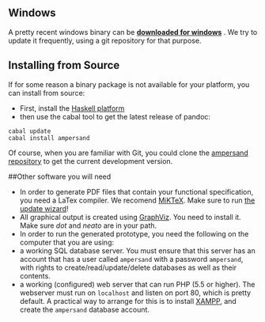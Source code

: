 

## Windows
A pretty recent windows binary can be **[downloaded for windows](https://cdn.rawgit.com/AmpersandTarski/webFiles/master/executables/windows/ampersand.exe)** . We try to update it frequently, using a git repository for that purpose. 

## Installing from Source
If for some reason a binary package is not available for your platform, you can install from source:

 * First, install the [Haskell platform](https://www.haskell.org/platform/)
 * then use the cabal tool to get the latest release of pandoc:

```
cabal update
cabal install ampersand
```

Of course, when you are familiar with Git, you could clone the [ampersand repository](https://github.com/AmpersandTarski/ampersand) to get the current development version.  


##Other software you will need
* In order to generate PDF files that contain your functional specification, you need a LaTex compiler. We recomend [MiKTeX](http://miktex.org/). Make sure to run [the update wizard](http://miktex.org/howto/update-miktex)!
* All graphical output is created using [GraphViz](http://www.graphviz.org/). You need to install it. Make sure *dot* and *neato* are in your path.
* In order to run the generated prototype, you need the following on the computer that you are using:
 * a working SQL database server. You must ensure that this server has an account that has a user called `ampersand` with a password `ampersand`, with rights to create/read/update/delete databases as well as their contents.
 * a working (configured) web server that can run PHP (5.5 or higher). The webserver must run on `localhost` and listen on port 80, which is pretty default.
A practical way to arrange for this is to install [XAMPP](https://www.apachefriends.org/download.html), and create the `ampersand` database account.

